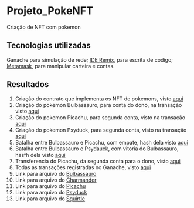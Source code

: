 # Projeto_PokeNFT
Criação de NFT com pokemon

## Tecnologias utilizadas
Ganache para simulação de rede;
[IDE Remix](https://remix.ethereum.org/#lang=en&optimize=false&runs=200&evmVersion=null), para escrita de codigo;
[Metamask](https://metamask.io/), para manipular carteira e contas.

## Resultados
1. Criação do contrato que implementa os NFT de pokemons, visto [aqui](https://github.com/izaque459/Projeto_PokeNFT/blob/main/Criacao_Contrato.png)
2. Criação do pokemon Bulbassauro, para conta do dono, na transação visto [aqui](https://github.com/izaque459/Projeto_PokeNFT/blob/main/Transacao_Bulbassauro.png)
3. Criação do pokemon Picachu, para segunda conta, visto na transação [aqui](https://github.com/izaque459/Projeto_PokeNFT/blob/main/Transacao_Picachu.png)
4. Criação do pokemon Psyduck, para segunda conta, visto na transação [aqui](https://github.com/izaque459/Projeto_PokeNFT/blob/main/Transacao_Psyduck.png)
5. Batalha entre Bulbassauro e Picachu, com empate, hash dela visto [aqui](https://github.com/izaque459/Projeto_PokeNFT/blob/main/Batalha_BulbassauroXPicachu.png)
6. Batalha entre Bulbassauro e Psydauck, com vitoria do Bulbassauro, hasfh dela visto [aqui](https://github.com/izaque459/Projeto_PokeNFT/blob/main/BAtalha_BulbassauroXPysduck.png)
7. Transferencia do Picachu, da segunda conta para o dono, visto [aqui](https://github.com/izaque459/Projeto_PokeNFT/blob/main/Transferencia_Picachu.png)
8. Todas as transações registradas no Ganache, visto [aqui](https://github.com/izaque459/Projeto_PokeNFT/blob/main/Todas_Transacoes.png)
9. Link para arquivo do [Bulbassauro](https://ipfs.io/ipfs/QmQXMitmehy11UBXgXegadXHKsdjbosfCBJognFHjp44Dd?filename=bulbasaur.png)
10. Link para arquivo do [Charmander](https://ipfs.io/ipfs/QmcjuBZfPYFsnuotJnspCK9zjV8QywBBCUqsucpk1gvSgy?filename=charmander.png)
11. Link para arquivo do [Picachu](https://ipfs.io/ipfs/QmPywJc8BgzkfNSg5eH22GvUYFCeRVEd9irM3hWw37QyKC?filename=pikachu.png)
12. Link para arquivo do [Psyduck](https://ipfs.io/ipfs/QmbzhQRohx1CJqx5RzryPD671JRHPGL9fzgvmZGga1xQgD?filename=psyduck.png)
13. Link para arquivo do [Squirtle](https://ipfs.io/ipfs/QmbKtRAAk4uZrB1JquAhHWFSgM9T5CZaHpk4B6rME25S5Y?filename=squirtle.jpg)
